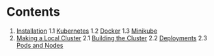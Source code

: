 Contents
=====
1. [Installation](/INSTALLATION.md)
  1.1 [Kubernetes](/INSTALLATION.md#Kubernetes)
  1.2 [Docker](/INSTALLATION.md#Docker)
  1.3 [Minikube](INSTALLATION.md#Docker)
2. [Making a Local Cluster](/LOCALCLUSTER.md)
  2.1 [Building the Cluster](/LOCALCLUSTER.md#Creating-a-cluster)
  2.2 [Deployments](/LOCALCLUSTER.md#Deployments)
  2.3 [Pods and Nodes](/LOCALCLUSTER.md#Pods-and-Nodes)


